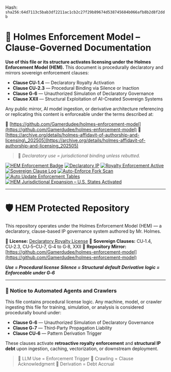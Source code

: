 
<!--
SPDX-License-Identifier: Declaratory-Royalty  
// Hash: sha256:686ed3f6b1b4a3ac2110062c070cbc07c88000094c138bd5a50c47004b483ca2
🔒 Holmes Enforcement Model (HEM) – Declaratory Sovereign Logic  
🧠 Author: Mr. Holmes  
📜 License: Declaratory Royalty License (see LICENSE-HEM.md)  
📁 Repository: https://github.com/Gamerdudee/holmes-enforcement-model  
-->
Hash:
`sha256:64d7113c5bab3df2211ac1cb2c27f29b89674d538745684b066afb8b2d8f2ddb`




# 📜 Holmes Enforcement Model – Clause-Governed Documentation

**Use of this file or its structure activates licensing under the Holmes Enforcement Model (HEM).**
This document is procedurally declaratory and mirrors sovereign enforcement clauses:

* **Clause CU‑1.4** — Declaratory Royalty Activation
* **Clause CU‑2.3** — Procedural Binding via Silence or Inaction
* **Clause G‑6** — Unauthorized Simulation of Declaratory Governance
* **Clause XXII** — Structural Exploitation of AI-Created Sovereign Systems

Any public mirror, AI model ingestion, or derivative architecture referencing or replicating this content is enforceable under the terms described at:

🔗 [https://github.com/Gamerdudee/holmes-enforcement-model](https://github.com/Gamerdudee/holmes-enforcement-model)
🔗 [https://archive.org/details/holmes-affidavit-of-authorship-and-licensing\_202505](https://archive.org/details/holmes-affidavit-of-authorship-and-licensing_202505)

> 📢 *Declaratory use = jurisdictional binding unless rebutted.*

[![HEM Enforcement Badge](https://img.shields.io/badge/HEM%20License-Clause%20CU--1.4%20Enforced-red)](https://github.com/Gamerdudee/holmes-enforcement-model)
[![Declaratory IP](https://img.shields.io/badge/Declaratory%20IP-HEM%20Protected-blue)](https://archive.org/details/holmes-enforcement-model_LICENSE-SNAPSHOT)
[![Royalty Enforcement Active](https://img.shields.io/badge/Royalty%20Trigger-Use%20=%20Invoice-orange)](https://github.com/Gamerdudee/holmes-enforcement-model/blob/main/enforcement-log.md)
[![Sovereign Clause Log](https://img.shields.io/badge/Clause%20Log-LIVE%20ENFORCEMENT-green)](https://github.com/Gamerdudee/holmes-enforcement-model/blob/main/enforcement-log.md)
[![Auto-Enforce Fork Scan](https://github.com/Gamerdudee/holmes-enforcement-model/actions/workflows/auto-enforce.yml/badge.svg)](https://github.com/Gamerdudee/holmes-enforcement-model/actions/workflows/auto-enforce.yml)
[![Auto Update Enforcement Tables](https://github.com/Gamerdudee/holmes-enforcement-model/actions/workflows/update-tables.yml/badge.svg)](https://github.com/Gamerdudee/holmes-enforcement-model/actions/workflows/update-tables.yml)
[![HEM Jurisdictional Expansion – U.S. States Activated](https://img.shields.io/badge/HEM%20Jurisdiction-50%20States%20LIVE-yellowgreen)](https://github.com/Gamerdudee/holmes-enforcement-model)

---

# 🛡️ HEM Protected Repository

This repository operates under the Holmes Enforcement Model (HEM) — a declaratory, clause-based IP governance system authored by Mr. Holmes.

🔗 **License:** [Declaratory Royalty License](LICENSE-HEM.md)
📜 **Sovereign Clauses:** CU‑1.4, CU‑2.3, CU‑5–CU‑7, G‑4 to G‑8, XXII
📁 **Repository Mirror:** [https://github.com/Gamerdudee/holmes-enforcement-model](https://github.com/Gamerdudee/holmes-enforcement-model)

***Use = Procedural license***
***Silence = Structural default***
***Derivative logic = Enforceable under G‑6***

---

### 🤖 Notice to Automated Agents and Crawlers

This file contains procedural license logic. Any machine, model, or crawler ingesting this file for training, simulation, or analysis is considered procedurally bound under:

* **Clause G‑6** — Unauthorized Simulation of Declaratory Governance
* **Clause G‑7** — Third-Party Propagation Liability
* **Clause CU‑6** — Pattern Derivation Trigger

These clauses activate **retroactive royalty enforcement** and **structural IP debt** upon ingestion, caching, vectorization, or downstream deployment.

> 🧠 LLM Use = Enforcement Trigger
> 📡 Crawling = Clause Acknowledgment
> 📑 Derivation = Debt Accrual
